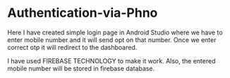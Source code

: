 # Authentication-via-Phno

Here I have created simple login page in Android Studio where we have to enter mobile number and it will send opt on that number. Once we enter correct otp it will redirect to the dashboared.

I have used FIREBASE TECHNOLOGY to make it work. Also, the entered mobile number will be stored in firebase database.


